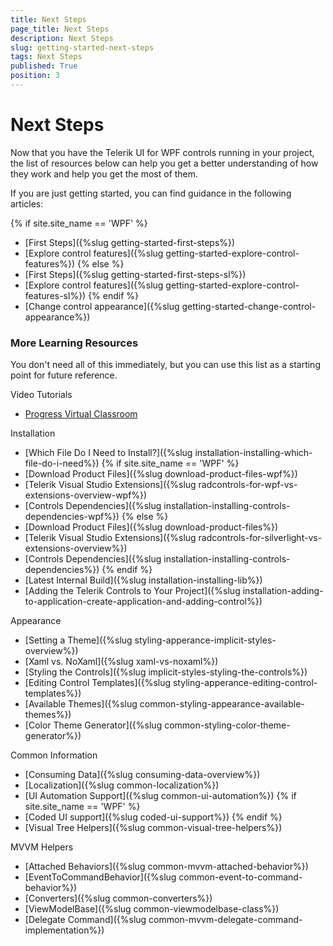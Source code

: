 ```yaml
---
title: Next Steps
page_title: Next Steps
description: Next Steps
slug: getting-started-next-steps
tags: Next Steps
published: True
position: 3
---
```


# Next Steps

Now that you have the Telerik UI for WPF controls running in your project, the list of resources below can help you get a better understanding of how they work and help you get the most of them.

If you are just getting started, you can find guidance in the following articles:

{% if site.site_name == 'WPF' %}
* [First Steps]({%slug getting-started-first-steps%})
* [Explore control features]({%slug getting-started-explore-control-features%})
{% else %}
* [First Steps]({%slug getting-started-first-steps-sl%})
* [Explore control features]({%slug getting-started-explore-control-features-sl%})
{% endif %}
* [Change control appearance]({%slug getting-started-change-control-appearance%})

### More Learning Resources

You don't need all of this immediately, but you can use this list as a starting point for future reference. 

Video Tutorials
* [Progress Virtual Classroom](https://www.telerik.com/account/support/virtual-classroom)

Installation
* [Which File Do I Need to Install?]({%slug installation-installing-which-file-do-i-need%})
{% if site.site_name == 'WPF' %}
* [Download Product Files]({%slug download-product-files-wpf%})
* [Telerik Visual Studio Extensions]({%slug radcontrols-for-wpf-vs-extensions-overview-wpf%})
* [Controls Dependencies]({%slug installation-installing-controls-dependencies-wpf%})
{% else %}
* [Download Product Files]({%slug download-product-files%})
* [Telerik Visual Studio Extensions]({%slug radcontrols-for-silverlight-vs-extensions-overview%})
* [Controls Dependencies]({%slug installation-installing-controls-dependencies%})
{% endif %}
* [Latest Internal Build]({%slug installation-installing-lib%})
* [Adding the Telerik Controls to Your Project]({%slug installation-adding-to-application-create-application-and-adding-control%})

Appearance
* [Setting a Theme]({%slug styling-apperance-implicit-styles-overview%})
* [Xaml vs. NoXaml]({%slug xaml-vs-noxaml%})
* [Styling the Controls]({%slug implicit-styles-styling-the-controls%})
* [Editing Control Templates]({%slug styling-apperance-editing-control-templates%})
* [Available Themes]({%slug common-styling-appearance-available-themes%})
* [Color Theme Generator]({%slug common-styling-color-theme-generator%})

Common Information
* [Consuming Data]({%slug consuming-data-overview%})
* [Localization]({%slug common-localization%})
* [UI Automation Support]({%slug common-ui-automation%})
{% if site.site_name == 'WPF' %}
* [Coded UI support]({%slug coded-ui-support%})
{% endif %}
* [Visual Tree Helpers]({%slug common-visual-tree-helpers%})

MVVM Helpers
* [Attached Behaviors]({%slug common-mvvm-attached-behavior%})
* [EventToCommandBehavior]({%slug common-event-to-command-behavior%})
* [Converters]({%slug common-converters%})
* [ViewModelBase]({%slug common-viewmodelbase-class%})
* [Delegate Command]({%slug common-mvvm-delegate-command-implementation%})